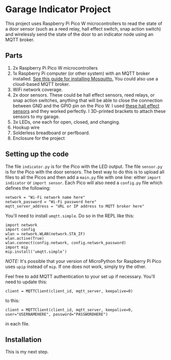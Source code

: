 # Garage Indicator Project

This project uses Raspberry Pi Pico W microcontrollers to read the state of a door sensor (such as a reed relay, hall effect switch, snap action switch) and wirelessly send the state of the door to an indicator node using an MQTT broker.

## Parts
1. 2x Raspberry Pi Pico W microcontrollers
2. 1x Raspberry Pi computer (or other system) with an MQTT broker installed. [See this guide for installing Mosquitto.](https://mosquitto.org/download/) You could also use a cloud-based MQTT broker.
3. WiFi network coverage.
4. 2x door sensors. These could be hall effect sensors, reed relays, or snap action switches, anything that will be able to close the connection between GND and the GPIO pin on the Pico W. I used [these hall effect sensors](https://www.amazon.com/gp/product/B07WPPNVSY/) and they worked perfectly. I 3D-printed brackets to attach these sensors to my garage.
5. 3x LEDs, one each for open, closed, and changing.
6. Hookup wire
7. Solderless breadboard or perfboard.
8. Enclosure for the project

## Setting up the code
The file `indicator.py` is for the Pico with the LED output. The file `sensor.py` is for the Pico with the door sensors. The best way to do this is to upload all files to all the Picos and then add a `main.py` file with one line: either `import indicator` or `import sensor`. Each Pico will also need a `config.py` file which defines the following:

	network = "Wi-Fi network name here"
	network_password = "Wi-Fi password here"
	mqtt_server_address = "URL or IP address to MQTT broker here"

You'll need to install `umqtt.simple`. Do so in the REPL like this:

	import network
	import config
	wlan = network.WLAN(network.STA_IF)
	wlan.active(True)
	wlan.connect(config.network, config.network_password)
	import mip
	mip.install(‘umqtt.simple’)

*NOTE:* It's possible that your version of MicroPython for Raspberry Pi Pico uses `upip` instead of `mip`. If one does not work, simply try the other.

Feel free to add MQTT authentication to your set up if necessary. You'll need to update this:

	client = MQTTClient(client_id, mqtt_server, keepalive=0)

to this:

	client = MQTTClient(client_id, mqtt_server, keepalive=0, user="USERNAMEHERE", password="PASSWORDHERE")

in each file.

## Installation
This is my next step.

